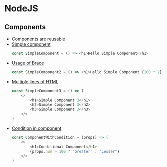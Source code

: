 # NodeJS
## Components
- Components are reusable
- [Simple component](../example/src/components/simple-component/SimpleComponent.jsx)
    ~~~js
    const SimpleComponent = () => <h1>Hello Simple Component</h1>
    ~~~
- [Usage of Brace](../example/src/components/simple-component/SimpleComponent2.jsx)
    ~~~js
    const SimpleComponent2 = () => <h1>Hello Simple Component {100 * 2}</h1>
    ~~~
- [Multiple lines of HTML](../example/src/components/simple-component/SimpleComponent3.jsx)
    ~~~js
    const SimpleComponent3 = () => (
        <>
            <h1>Simple Component 3</h1>
            <h2>Simple Component 3</h2>
            <h3>Simple Component 3</h3>
        </>
    )
    ~~~
- [Condition in component](../example/src/components/simple-component/ComponentWithCondition.jsx)
    ~~~js
    const ComponentWithCondition = (props) => (
        <>
            <h1>Conditional Component</h1>
            {props.num > 100 ? "Greater" : "Lesser"}
        </>
    )
    ~~~